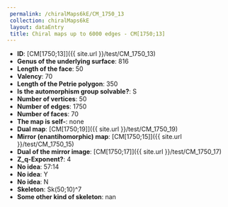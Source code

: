```yaml
--- 
 permalink: /chiralMaps6kE/CM_1750_13 
 collection: chiralMaps6kE
 layout: dataEntry
 title: Chiral maps up to 6000 edges - CM[1750;13]
---
```


- **ID**: [CM[1750;13]]({{ site.url }}/test/CM_1750_13)
- **Genus of the underlying surface**: 816
- **Length of the face**: 50
- **Valency**: 70
- **Length of the Petrie polygon**: 350
- **Is the automorphism group solvable?**: S
- **Number of vertices**: 50
- **Number of edges**: 1750
- **Number of faces**: 70
- **The map is self-**: none
- **Dual map**: [CM[1750;19]]({{ site.url }}/test/CM_1750_19)
- **Mirror (enantihomorphic) map**: [CM[1750;15]]({{ site.url }}/test/CM_1750_15)
- **Dual of the mirror image**: [CM[1750;17]]({{ site.url }}/test/CM_1750_17)
- **Z_q-Exponent?**: 4
- **No idea**:  57:14
- **No idea**: Y
- **No idea**: N
- **Skeleton**: Sk(50;10)^7
- **Some other kind of skeleton**: nan
